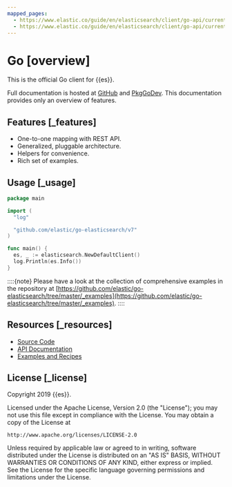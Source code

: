 ```yaml
---
mapped_pages:
  - https://www.elastic.co/guide/en/elasticsearch/client/go-api/current/index.html
  - https://www.elastic.co/guide/en/elasticsearch/client/go-api/current/overview.html
---
```


# Go [overview]

This is the official Go client for {{es}}.

Full documentation is hosted at [GitHub](https://github.com/elastic/go-elasticsearch) and [PkgGoDev](https://pkg.go.dev/github.com/elastic/go-elasticsearch). This documentation provides only an overview of features.


## Features [_features]

* One-to-one mapping with REST API.
* Generalized, pluggable architecture.
* Helpers for convenience.
* Rich set of examples.


## Usage [_usage]

```go
package main

import (
  "log"

  "github.com/elastic/go-elasticsearch/v7"
)

func main() {
  es, _ := elasticsearch.NewDefaultClient()
  log.Println(es.Info())
}
```

::::{note}
Please have a look at the collection of comprehensive examples in the repository at [https://github.com/elastic/go-elasticsearch/tree/master/_examples](https://github.com/elastic/go-elasticsearch/tree/master/_examples).
::::



## Resources [_resources]

* [Source Code](https://github.com/elastic/go-elasticsearch)
* [API Documentation](https://pkg.go.dev/github.com/elastic/go-elasticsearch)
* [Examples and Recipes](https://github.com/elastic/go-elasticsearch/tree/master/_examples)


## License [_license]

Copyright 2019 {{es}}.

Licensed under the Apache License, Version 2.0 (the "License"); you may not use this file except in compliance with the License. You may obtain a copy of the License at

```
http://www.apache.org/licenses/LICENSE-2.0
```
Unless required by applicable law or agreed to in writing, software distributed under the License is distributed on an "AS IS" BASIS, WITHOUT WARRANTIES OR CONDITIONS OF ANY KIND, either express or implied. See the License for the specific language governing permissions and limitations under the License.

